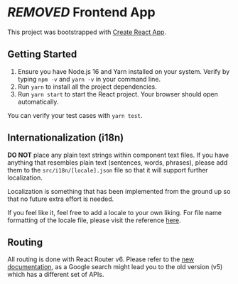 # ***REMOVED*** Frontend App

This project was bootstrapped with [Create React App](https://github.com/facebook/create-react-app).

## Getting Started
1. Ensure you have Node.js 16 and Yarn installed on your system. Verify by typing `npm -v` and `yarn -v` in your command line.
2. Run `yarn` to install all the project dependencies.
3. Run `yarn start` to start the React project. Your browser should open automatically.

You can verify your test cases with `yarn test`.

## Internationalization (i18n)

**DO NOT** place any plain text strings within component text files. If you have anything that resembles plain text (sentences, words, phrases), please add them to the `src/i18n/[locale].json` file so that it will support further localization.

Localization is something that has been implemented from the ground up so that no future extra effort is needed.

If you feel like it, feel free to add a locale to your own liking. For file name formatting of the locale file, please visit the reference [here](https://www.i18next.com/how-to/faq#how-should-the-language-codes-be-formatted).

## Routing

All routing is done with React Router v6. Please refer to the [new documentation](https://reactrouter.com/docs/en/v6/getting-started/overview), as a Google search might lead you to the old version (v5) which has a different set of APIs.
